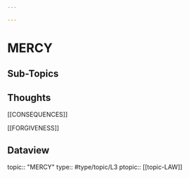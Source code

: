 ```yaml
---

---
```

# MERCY
## Sub-Topics


## Thoughts
[[CONSEQUENCES]]

[[FORGIVENESS]]

## Dataview

topic:: "MERCY"
type:: #type/topic/L3
ptopic:: [[topic-LAW]]